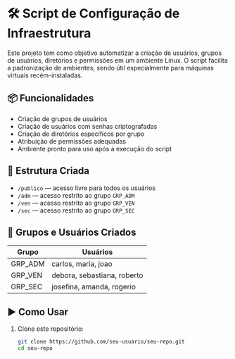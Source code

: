 # 🛠️ Script de Configuração de Infraestrutura

Este projeto tem como objetivo automatizar a criação de usuários, grupos de usuários, diretórios e permissões em um ambiente Linux. O script facilita a padronização de ambientes, sendo útil especialmente para máquinas virtuais recém-instaladas.

## 📦 Funcionalidades

- Criação de grupos de usuários
- Criação de usuários com senhas criptografadas
- Criação de diretórios específicos por grupo
- Atribuição de permissões adequadas
- Ambiente pronto para uso após a execução do script

## 📁 Estrutura Criada

- `/publico` — acesso livre para todos os usuários
- `/adm` — acesso restrito ao grupo `GRP_ADM`
- `/ven` — acesso restrito ao grupo `GRP_VEN`
- `/sec` — acesso restrito ao grupo `GRP_SEC`

## 👥 Grupos e Usuários Criados

| Grupo    | Usuários                     |
|----------|------------------------------|
| GRP_ADM  | carlos, maria, joao          |
| GRP_VEN  | debora, sebastiana, roberto  |
| GRP_SEC  | josefina, amanda, rogerio    |

## ▶️ Como Usar

1. Clone este repositório:
   ```bash
   git clone https://github.com/seu-usuario/seu-repo.git
   cd seu-repo
